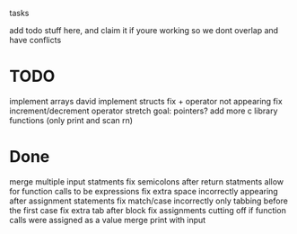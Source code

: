 tasks

add todo stuff here, and claim it if youre working so we dont overlap and have conflicts

# TODO

implement arrays                                        david
implement structs
fix + operator not appearing
fix increment/decrement operator
stretch goal: pointers?
add more c library functions (only print and scan rn)


# Done

merge multiple input statments
fix semicolons after return statments
allow for function calls to be expressions
fix extra space incorrectly appearing after assignment statements
fix match/case incorrectly only tabbing before the first case
fix extra tab after block 
fix assignments cutting off if function calls were assigned as a value
merge print with input


